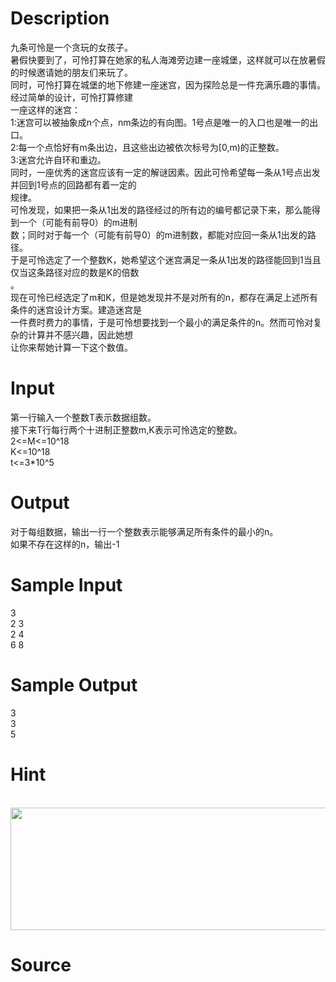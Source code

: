 
# Description

<div class="content"><div>九条可怜是一个贪玩的女孩子。</div>
<div></div>
<div>暑假快要到了，可怜打算在她家的私人海滩旁边建一座城堡，这样就可以在放暑假的时候邀请她的朋友们来玩了。</div>
<div>同时，可怜打算在城堡的地下修建一座迷宫，因为探险总是一件充满乐趣的事情。经过简单的设计，可怜打算修建</div>
<div>一座这样的迷宫：</div>
<div>1:迷宫可以被抽象成n个点，nm条边的有向图。1号点是唯一的入口也是唯一的出口。</div>
<div>2:每一个点恰好有m条出边，且这些出边被依次标号为[0,m)的正整数。</div>
<div>3:迷宫允许自环和重边。</div>
<div>同时，一座优秀的迷宫应该有一定的解谜因素。因此可怜希望每一条从1号点出发并回到1号点的回路都有着一定的</div>
<div>规律。</div>
<div></div>
<div>可怜发现，如果把一条从1出发的路径经过的所有边的编号都记录下来，那么能得到一个（可能有前导0）的m进制</div>
<div>数；同时对于每一个（可能有前导0）的m进制数，都能对应回一条从1出发的路径。</div>
<div></div>
<div>于是可怜选定了一个整数K，她希望这个迷宫满足一条从1出发的路径能回到1当且仅当这条路径对应的数是K的倍数</div>
<div>。</div>
<div>现在可怜已经选定了m和K，但是她发现并不是对所有的n，都存在满足上述所有条件的迷宫设计方案。建造迷宫是</div>
<div>一件费时费力的事情，于是可怜想要找到一个最小的满足条件的n。然而可怜对复杂的计算并不感兴趣，因此她想</div>
<div>让你来帮她计算一下这个数值。</div>
<div></div>
<div></div></div>

# Input

<div class="content"><div>第一行输入一个整数T表示数据组数。</div>
<div>接下来T行每行两个十进制正整数m,K表示可怜选定的整数。</div>
<div>2&lt;=M&lt;=10^18</div>
<div>K&lt;=10^18</div>
<div>t&lt;=3*10^5</div>
<div></div></div>

# Output

<div class="content"><div>对于每组数据，输出一行一个整数表示能够满足所有条件的最小的n。</div>
<div>如果不存在这样的n，输出-1</div>
<div></div></div>

# Sample Input

<div class="content"><span class="sampledata">3<br/>
2 3<br/>
2 4<br/>
6 8</span></div>

# Sample Output

<div class="content"><span class="sampledata">3<br/>
3<br/>
5</span></div>

# Hint

<div class="content"><p></p><p> <img src="source/bzoj/5213/img/aHR0cHM6Ly9seWRzeS5jb20vSnVkZ2VPbmxpbmUvdXBsb2FkLzIwMTgwMy8xKDIpLmpwZw==.jpg" width="625" height="196" alt=""/></p><p></p></div>

# Source

<div class="content"><p><a href="problemset.php?search="></a></p></div>

